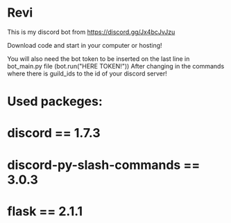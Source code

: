 # Revi
This is my discord bot from https://discord.gg/Jx4bcJvJzu

Download code and start in your computer or hosting!

You will also need the bot token to be inserted on the last line in bot_main.py file (bot.run("HERE TOKEN!")) 
After changing in the commands where there is guild_ids to the id of your discord server!

# Used packeges:
# discord == 1.7.3
# discord-py-slash-commands == 3.0.3
# flask == 2.1.1
